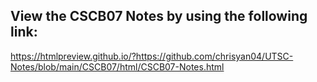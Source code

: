 ## View the CSCB07 Notes by using the following link:
https://htmlpreview.github.io/?https://github.com/chrisyan04/UTSC-Notes/blob/main/CSCB07/html/CSCB07-Notes.html
